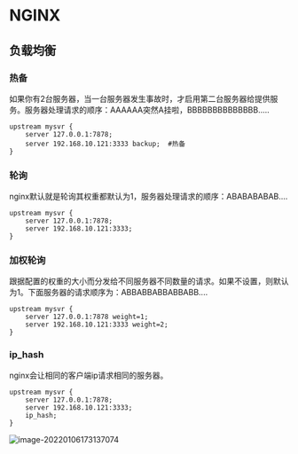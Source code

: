 # NGINX

## 负载均衡

### 热备

如果你有2台服务器，当一台服务器发生事故时，才启用第二台服务器给提供服务。服务器处理请求的顺序：AAAAAA突然A挂啦，BBBBBBBBBBBBBB.....

```
upstream mysvr { 
    server 127.0.0.1:7878; 
    server 192.168.10.121:3333 backup;  #热备     
}
```

### 轮询

nginx默认就是轮询其权重都默认为1，服务器处理请求的顺序：ABABABABAB....

```
upstream mysvr { 
    server 127.0.0.1:7878;
    server 192.168.10.121:3333;       
}
```

### 加权轮询

跟据配置的权重的大小而分发给不同服务器不同数量的请求。如果不设置，则默认为1。下面服务器的请求顺序为：ABBABBABBABBABB....

```
upstream mysvr { 
    server 127.0.0.1:7878 weight=1;
    server 192.168.10.121:3333 weight=2;
}
```

### ip_hash

nginx会让相同的客户端ip请求相同的服务器。

```
upstream mysvr { 
    server 127.0.0.1:7878; 
    server 192.168.10.121:3333;
    ip_hash;
}
```

![image-20220106173137074](D:\develop\笔记\NGINX.assets\image-20220106173137074-16414615121381.png)
